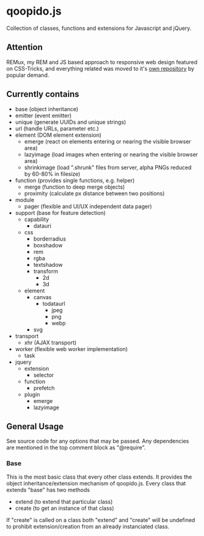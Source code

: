qoopido.js
==========

Collection of classes, functions and extensions for Javascript and jQuery.


Attention
---------------------------
REMux, my REM and JS based approach to responsive web design featured on CSS-Tricks, and everything related was moved to it's [own repository](https://github.com/dlueth/qoopido.remux) by popular demand.


Currently contains
---------------------------
- base (object inheritance)
- emitter (event emitter)
- unique (generate UUIDs and unique strings)
- url (handle URLs, parameter etc.)
- element (DOM element extension)
	- emerge (react on elements entering or nearing the visible browser area)
	- lazyimage (load images when entering or nearing the visible browser area)
	- shrinkimage (load ".shrunk" files from server, alpha PNGs reduced by 60-80% in filesize)
- function (provides single functions, e.g. helper)
   	- merge (function to deep merge objects)
   	- proximity (calculate px distance between two positions)
- module
	- pager (flexible and UI/UX independent data pager)
- support (base for feature detection)
	- capability
		- datauri
	- css
		- borderradius
		- boxshadow
		- rem
		- rgba
		- textshadow
		- transform
			- 2d
			- 3d
	- element
		- canvas
			- todataurl
				- jpeg
				- png
				- webp
		- svg
- transport
	- xhr (AJAX transport)
- worker (flexible web worker implementation)
	- task
- jquery
	- extension
		- selector
	- function
		- prefetch
	- plugin
		- emerge
		- lazyimage

General Usage
---------------------------
See source code for any options that may be passed. Any dependencies are mentioned in the top comment block as "@require".

### Base
This is the most basic class that every other class extends. It provides the object inheritance/extension mechanism of qoopido.js. Every class that extends "base" has two methods

 - extend (to extend that particular class)
 - create (to get an instance of that class)

 If "create" is called on a class both "extend" and "create" will be undefined to prohibit extension/creation from an already instanciated class.
